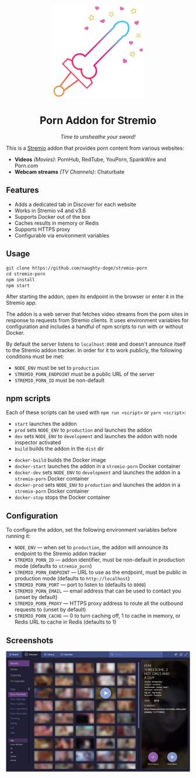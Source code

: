 <p align="center">
  <img src="/static/logo.png">
</p>
<h1 align="center" style="border: 0">Porn Addon for Stremio</h1>
<p align="center">
  <em>Time to unsheathe your sword!</em>
</p>

This is a [Stremio](https://www.stremio.com/) addon that provides porn content from various websites:

- __Videos__ _(Movies)_: PornHub, RedTube, YouPorn, SpankWire and Porn.com
- __Webcam streams__ _(TV Channels)_: Chaturbate


## Features

- Adds a dedicated tab in Discover for each website
- Works in Stremio v4 and v3.6
- Supports Docker out of the box
- Caches results in memory or Redis
- Supports HTTPS proxy
- Configurable via environment variables


## Usage

```
git clone https://github.com/naughty-doge/stremio-porn
cd stremio-porn
npm install
npm start
```

After starting the addon, open its endpoint in the browser or enter it in the Stremio app.

The addon is a web server that fetches video streams from the porn sites in response to requests from Stremio clients. It uses environment variables for configuration and includes a handful of npm scripts to run with or without Docker.

By default the server listens to `localhost:8008` and doesn't announce itself to the Stremio addon tracker. In order for it to work publicly, the following conditions must be met:
- `NODE_ENV` must be set to `production`
- `STREMIO_PORN_ENDPOINT` must be a public URL of the server
- `STREMIO_PORN_ID` must be non-default


## npm scripts

Each of these scripts can be used with `npm run <script>` or `yarn <script>`:

- `start` launches the addon
- `prod` sets `NODE_ENV` to `production` and launches the addon
- `dev` sets `NODE_ENV` to `development` and launches the addon with node inspector activated
- `build` builds the addon in the `dist` dir

* `docker-build` builds the Docker image
* `docker-start` launches the addon in a `stremio-porn` Docker container
* `docker-dev` sets `NODE_ENV` to `development` and launches the addon in a `stremio-porn` Docker container
* `docker-prod` sets `NODE_ENV` to `production` and launches the addon in a `stremio-porn` Docker container
* `docker-stop` stops the Docker container


## Configuration

To configure the addon, set the following environment variables before running it:

- `NODE_ENV` — when set to `production`, the addon will announce its endpoint to the Stremio addon tracker
- `STREMIO_PORN_ID` — addon identifier, must be non-default in production mode (defaults to `stremio_porn`)
- `STREMIO_PORN_ENDPOINT` — URL to use as the endpoint, must be public in production mode (defaults to `http://localhost`)
- `STREMIO_PORN_PORT` — port to listen to (defaults to `8008`)
- `STREMIO_PORN_EMAIL` — email address that can be used to contact you (unset by default)
- `STREMIO_PORN_PROXY` — HTTPS proxy address to route all the outbound requests to (unset by default)
- `STREMIO_PORN_CACHE` — 0 to turn caching off, 1 to cache in memory, or Redis URL to cache in Redis (defaults to 1)


## Screenshots

![Discover](/static/screenshot_discover.jpg)
